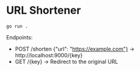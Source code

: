 # URL Shortener

```
go run .
```

Endpoints: 

- POST /shorten {"url": "https://example.com"} -> http://localhost:9000/{key}
- GET /{key} -> Redirect to the original URL
